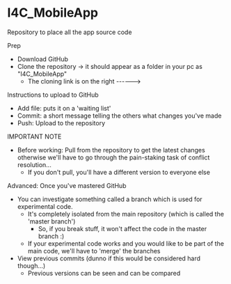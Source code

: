 # I4C_MobileApp
Repository to place all the app source code

Prep
- Download GitHub
- Clone the repository -> it should appear as a folder in your pc as "I4C_MobileApp"
  - The cloning link is on the right ------> 

Instructions to upload to GitHub
- Add file: puts it on a 'waiting list'
- Commit: a short message telling the others what changes you've made
- Push: Upload to the repository

IMPORTANT NOTE
- Before working: Pull from the repository to get the latest changes otherwise we'll have to go through the pain-staking task of conflict resolution...
  - If you don't pull, you'll have a different version to everyone else

Advanced: Once you've mastered GitHub
- You can investigate something called a branch which is used for experimental code.
  - It's completely isolated from the main repository (which is called the 'master branch')
    - So, if you break stuff, it won't affect the code in the master branch :)
  - If your experimental code works and you would like to be part of the main code, we'll have to 'merge' the branches
- View previous commits (dunno if this would be considered hard though...)
  - Previous versions can be seen and can be compared 
